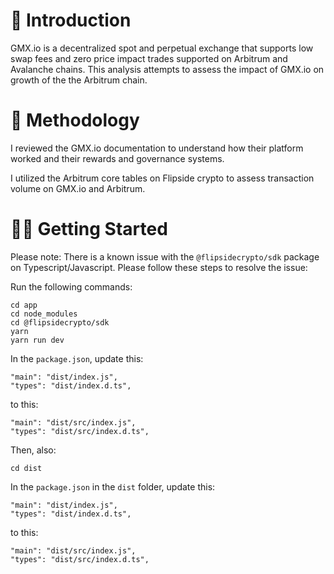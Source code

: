 # 👋 Introduction
GMX.io is a decentralized spot and perpetual exchange that supports low swap fees and zero price impact trades supported on Arbitrum and Avalanche chains. This analysis attempts to assess the impact of GMX.io on growth of the the Arbitrum chain.

# 🧠 Methodology
I reviewed the GMX.io documentation to understand how their platform worked and their rewards and governance systems. 

I utilized the Arbitrum core tables on Flipside crypto to assess transaction volume on GMX.io and Arbitrum. 

# 👩‍💻 Getting Started

Please note: There is a known issue with the `@flipsidecrypto/sdk` package on Typescript/Javascript. Please follow these steps to resolve the issue:

Run the following commands:
```
cd app
cd node_modules
cd @flipsidecrypto/sdk
yarn
yarn run dev
```

In the `package.json`, update this:

```
"main": "dist/index.js",
"types": "dist/index.d.ts",
```
  
 to this:
 
```
"main": "dist/src/index.js",
"types": "dist/src/index.d.ts",
```
Then, also:

```
cd dist
```

In the `package.json` in the `dist` folder, update this:

```
"main": "dist/index.js",
"types": "dist/index.d.ts",
```
  
 to this:
 
```
"main": "dist/src/index.js",
"types": "dist/src/index.d.ts",
```

